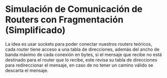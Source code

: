 # Simulación de Comunicación de Routers con Fragmentación (Simplificado)
La idea es usar sockets para poder conectar nuestros routers teóricos, cada router tiene acceso a una tabla de direcciones,
además del ancho de banda máximo de cada conexión en bytes, si el mensaje que recibe no está destinado para el router que lo recibe,
este revisa su tabla de direcciones para redireccionar el mensaje, en caso de no tener un camino válido se descarta el mensaje.
